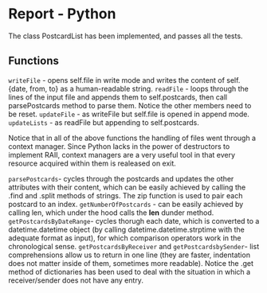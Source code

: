 # Report - Python
The class PostcardList has been implemented, and passes all the tests.

## Functions
`writeFile` - opens self.file in write mode and writes the content of self.{date, from, to} as a human-readable string.
`readFile` - loops through the lines of the input file and appends them to self.postcards, then call parsePostcards method to
parse them. Notice the other members need to be reset.
`updateFile` - as writeFile but self.file is opened in append mode.
`updateLists` - as readFile but appending to self.postcards.

Notice that in all of the above functions the handling of files went through a context manager. Since Python lacks in the power
of destructors to implement RAII, context managers are a very useful tool in that every resource acquired within them is realeased
on exit.

`parsePostcards`- cycles through the postcards and updates the other attributes with their content, which can be easily achieved by calling the .find and .split methods of strings. The zip function is used to pair each postcard to an index.
`getNumberOfPostcards` - can be easily achieved by calling len, which under the hood calls the __len__ dunder method.
`getPostcardsByDateRange`- cycles thorugh each date, which is converted to a datetime.datetime object (by calling datetime.datetime.strptime with the adequate format as input), for which comparison operators work in the chronological sense. 
`getPostcardsByReceiver` and `getPostcardsbySender`- list comprehensions allow us to return in one line (they are faster, indentation does not matter inside of them, sometimes more readable). Notice the .get method of dictionaries has been used to deal with the situation in which a receiver/sender does not have any entry. 
